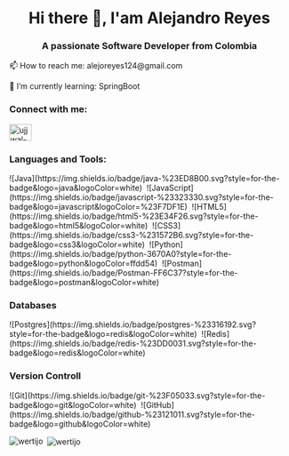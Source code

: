 <h1 align="center">Hi there 👋, I'am Alejandro Reyes</h1>
<h3 align="center">A passionate Software Developer from Colombia</h3>

<p>📫 How to reach me: alejoreyes124@gmail.com</p>
<p>🌱 I’m currently learning: SpringBoot</p>

<h3 align="left">Connect with me:</h3>
<p align="left">
<a href="https://www.linkedin.com/in/jairo-alejandro-reyes-duarte/" target="blank"><img align="center" src="https://raw.githubusercontent.com/rahuldkjain/github-profile-readme-generator/master/src/images/icons/Social/linked-in-alt.svg" alt="ujjwal-bhatt-b256271a3" height="30" width="40" /></a>
</p>

<h3 align="left">Languages and Tools:</h3>
<p align="left"> 
  ![Java](https://img.shields.io/badge/java-%23ED8B00.svg?style=for-the-badge&logo=java&logoColor=white)&nbsp;
  ![JavaScript](https://img.shields.io/badge/javascript-%23323330.svg?style=for-the-      badge&logo=javascript&logoColor=%23F7DF1E)&nbsp;
  ![HTML5](https://img.shields.io/badge/html5-%23E34F26.svg?style=for-the-badge&logo=html5&logoColor=white)&nbsp;
  ![CSS3](https://img.shields.io/badge/css3-%231572B6.svg?style=for-the-badge&logo=css3&logoColor=white)&nbsp;
  ![Python](https://img.shields.io/badge/python-3670A0?style=for-the-badge&logo=python&logoColor=ffdd54)&nbsp;
  ![Postman](https://img.shields.io/badge/Postman-FF6C37?style=for-the-badge&logo=postman&logoColor=white)&nbsp;
</p>

<h3 aling="left"> Databases</h3>
<p aling="left">
  ![Postgres](https://img.shields.io/badge/postgres-%23316192.svg?style=for-the-badge&logo=redis&logoColor=white)&nbsp;
  ![Redis](https://img.shields.io/badge/redis-%23DD0031.svg?style=for-the-badge&logo=redis&logoColor=white)&nbsp;
</p>

<h3 aling="left">Version Controll</h3>
<p aling="left">
  ![Git](https://img.shields.io/badge/git-%23F05033.svg?style=for-the-badge&logo=git&logoColor=white)&nbsp;
  ![GitHub](https://img.shields.io/badge/github-%23121011.svg?style=for-the-badge&logo=github&logoColor=white)&nbsp;
</p>

<p><img align="left" src="https://github-readme-stats.vercel.app/api/top-langs?username=wertijo&show_icons=true&locale=en&layout=compact" alt="wertijo" /></p>


<p>&nbsp;<img align="center" src="https://github-readme-stats.vercel.app/api?username=wertijo&show_icons=true&locale=en" alt="wertijo" /></p>
